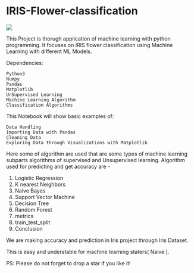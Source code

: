 # IRIS-Flower-classification

<img src="https://miro.medium.com/max/875/1*7bnLKsChXq94QjtAiRn40w.png">

This Project is thorugh application of machine learning with python programming.
It focuses on IRIS flower classification using Machine Learning with different ML Models. 

Dependencies:

    Python3
    Numpy
    Pandas
    Matplotlib
    UnSupervised Learning
    Machine Learning Algorithm
    Classification Algorithms
    
This Notebook will show basic examples of:

    Data Handling
    Importing Data with Pandas
    Cleaning Data
    Exploring Data through Visualizations with Matplotlib

    
Here some of algorithm are used that are some types of machine learning subparts algorithms of supervised and Unsupervised learning.
Algorithm used for predicting and get accuracy are -
1. Logistic Regression
2. K nearest Neighbors
3. Naive Bayes
4. Support Vector Machine
5. Decision Tree
6. Random Forest
7. metrics
8. train_test_split
9. Conclusion

   
We are making accuracy and prediction in Iris project through Iris Dataset.

This is easy and understable for machine learning staters( Naive ).

PS: Please do not forget to drop a star if you like it!
